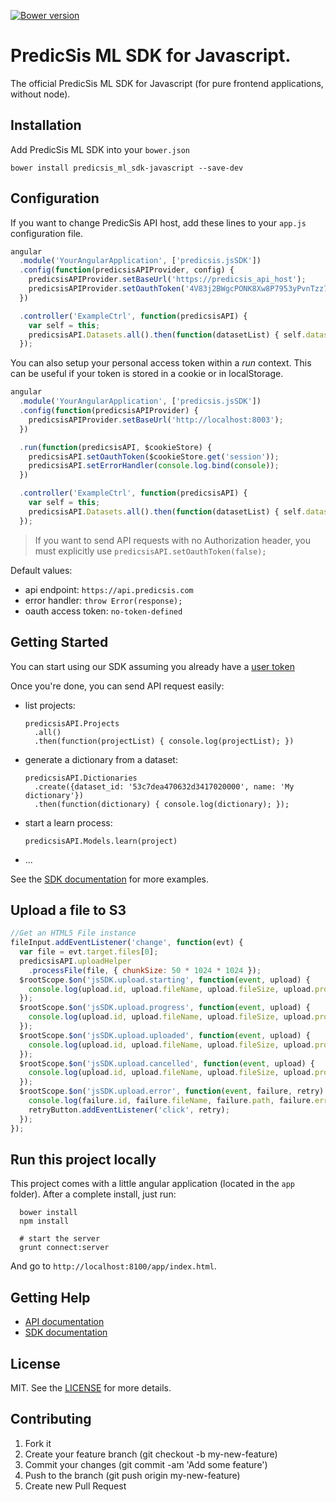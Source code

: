 [![Bower version](https://badge.fury.io/gh/yllieth%2Fpredicsis_ml_sdk-javascript.svg)](http://badge.fury.io/gh/yllieth%2Fpredicsis_ml_sdk-javascript)

# PredicSis ML SDK for Javascript.

The official PredicSis ML SDK for Javascript (for pure frontend applications, without node).

## Installation

Add PredicSis ML SDK into your `bower.json`

```shell
bower install predicsis_ml_sdk-javascript --save-dev
```

## Configuration

If you want to change PredicSis API host, add these lines to your `app.js` configuration file.

```javascript
angular
  .module('YourAngularApplication', ['predicsis.jsSDK'])
  .config(function(predicsisAPIProvider, config) {
    predicsisAPIProvider.setBaseUrl('https://predicsis_api_host');
    predicsisAPIProvider.setOauthToken('4V83j2BWgcPONK8Xw8P7953yPvnTzz784V83j2BWgcPONK8Xw8P7953yPvnTzz78');
  })

  .controller('ExampleCtrl', function(predicsisAPI) {
    var self = this;
    predicsisAPI.Datasets.all().then(function(datasetList) { self.datasets = datasetList; });
  });
```

You can also setup your personal access token within a _run_ context. This can be useful if your token is stored in a
cookie or in localStorage.

```javascript
angular
  .module('YourAngularApplication', ['predicsis.jsSDK'])
  .config(function(predicsisAPIProvider) {
    predicsisAPIProvider.setBaseUrl('http://localhost:8003');
  })

  .run(function(predicsisAPI, $cookieStore) {
    predicsisAPI.setOauthToken($cookieStore.get('session'));
    predicsisAPI.setErrorHandler(console.log.bind(console));
  })

  .controller('ExampleCtrl', function(predicsisAPI) {
    var self = this;
    predicsisAPI.Datasets.all().then(function(datasetList) { self.datasets = datasetList; });
  });
```

> If you want to send API requests with no Authorization header, you must explicitly use `predicsisAPI.setOauthToken(false);`

Default values:
- api endpoint: `https://api.predicsis.com`
- error handler: `throw Error(response);`
- oauth access token: `no-token-defined`

## Getting Started

You can start using our SDK assuming you already have a [user token](https://developer.predicsis.com/doc/v1/overview/oauth2/#get-authorization-from-a-user)

Once you're done, you can send API request easily:

- list projects:
    ```
    predicsisAPI.Projects
      .all()
      .then(function(projectList) { console.log(projectList); })
    ```
- generate a dictionary from a dataset:
    ```
    predicsisAPI.Dictionaries
      .create({dataset_id: '53c7dea470632d3417020000', name: 'My dictionary'})
      .then(function(dictionary) { console.log(dictionary); });
    ```
- start a learn process:
    ```
    predicsisAPI.Models.learn(project)
    ```
- ...

See the [SDK documentation](http://yllieth.github.io/predicsis_ml_sdk-javascript) for more examples.

## Upload a file to S3

```javascript
//Get an HTML5 File instance
fileInput.addEventListener('change', function(evt) {
  var file = evt.target.files[0];
  predicsisAPI.uploadHelper
    .processFile(file, { chunkSize: 50 * 1024 * 1024 });
  $rootScope.$on('jsSDK.upload.starting', function(event, upload) {
    console.log(upload.id, upload.fileName, upload.fileSize, upload.progression);
  });
  $rootScope.$on('jsSDK.upload.progress', function(event, upload) {
    console.log(upload.id, upload.fileName, upload.fileSize, upload.progression, upload.path);
  });
  $rootScope.$on('jsSDK.upload.uploaded', function(event, upload) {
    console.log(upload.id, upload.fileName, upload.fileSize, upload.progression, upload.path);
  });
  $rootScope.$on('jsSDK.upload.cancelled', function(event, upload) {
    console.log(upload.id, upload.fileName, upload.fileSize, upload.progression, upload.path);
  });
  $rootScope.$on('jsSDK.upload.error', function(event, failure, retry) {
    console.log(failure.id, failure.fileName, failure.path, failure.err);
    retryButton.addEventListener('click', retry);
  });
});
```

## Run this project locally

This project comes with a little angular application (located in the `app` folder). After a complete install, just run:

```
  bower install
  npm install

  # start the server
  grunt connect:server
```

And go to `http://localhost:8100/app/index.html`.

## Getting Help

* [API documentation](https://developer.predicsis.com/doc/v1/overview/)
* [SDK documentation](http://yllieth.github.io/predicsis_ml_sdk-javascript)


## License

MIT. See the [LICENSE](https://github.com/yllieth/predicsis_ml_sdk-javascript/blob/master/LICENSE) for more details.


## Contributing

1. Fork it
2. Create your feature branch (git checkout -b my-new-feature)
3. Commit your changes (git commit -am 'Add some feature')
4. Push to the branch (git push origin my-new-feature)
5. Create new Pull Request
